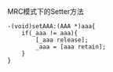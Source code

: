 MRC模式下的Setter方法

```
-(void)setAAA:(AAA *)aaa{
    if(_aaa != aaa){
        [_aaa release];
        _aaa = [aaa retain];
    }
}
```



